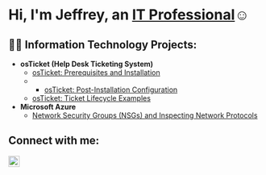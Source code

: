 <h1>Hi, I'm Jeffrey, an <a href="https://linkedin.com/in/JeffreyPanotes">IT  Professional</a>☺</h1>

<h2>👨‍💻 Information Technology Projects:</h2>

- <b>osTicket (Help Desk Ticketing System)</b>
  - [osTicket: Prerequisites and Installation](https://github.com/JeffreyPanotes/OS-Ticket-prereq3)
  -   - [osTicket: Post-Installation Configuration](https://github.com/JeffreyPanotes/post-install-config)
  - [osTicket: Ticket Lifecycle Examples](https://github.com/JeffreyPanotes/ticket-lifecycle)
- <b>Microsoft Azure</b>
    - [Network Security Groups (NSGs) and Inspecting Network Protocols](https://github.com/JeffreyPanotes/azure-network-protocols)

<h2>Connect with me:</h2>


[<img align="left" alt="Jeffrey-panotes | LinkedIn" width="22px" src="https://cdn.jsdelivr.net/npm/simple-icons@v3/icons/linkedin.svg" />][linkedin]



[linkedin]: https://www.linkedin.com/in/jeffrey-panotes-522a14341/

<!--
**JeffreyPanotes/JeffreyPanotes** is a ✨ _special_ ✨ repository because its `README.md` (this file) appears on your GitHub profile.

Here are some ideas to get you started:

- 🔭 I’m currently working on ...
- 🌱 I’m currently learning ...
- 👯 I’m looking to collaborate on ...
- 🤔 I’m looking for help with ...
- 💬 Ask me about ...
- 📫 How to reach me: ...
- 😄 Pronouns: ...
- ⚡ Fun fact: ...
-->
